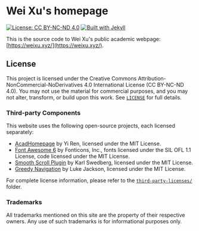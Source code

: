 # Wei Xu's homepage

[![License: CC BY-NC-ND 4.0](https://img.shields.io/badge/License-CC%20BY--NC--ND%204.0-lightgrey.svg)](https://creativecommons.org/licenses/by-nc-nd/4.0/) [![Built with Jekyll](https://img.shields.io/badge/built%20with-Jekyll-55b8d3.svg)](https://jekyllrb.com/)

This is the source code to Wei Xu's public academic webpage: [https://weixu.xyz/](https://weixu.xyz/).

## License

This project is licensed under the Creative Commons Attribution-NonCommercial-NoDerivatives 4.0 International License (CC BY-NC-ND 4.0). You may not use the material for commercial purposes, and you may not alter, transform, or build upon this work. See [`LICENSE`](LICENSE.txt) for full details.

### Third-party Components

This website uses the following open-source projects, each licensed separately:

- [AcadHomepage](https://github.com/RayeRen/acad-homepage.github.io) by Yi Ren, licensed under the MIT License.
- [Font Awesome 6](https://fontawesome.com/) by Fonticons, Inc., fonts licensed under the SIL OFL 1.1 License, code licensed under the MIT License.
- [Smooth Scroll Plugin](https://github.com/kswedberg/jquery-smooth-scroll) by Karl Swedberg, licensed under the MIT License.
- [Greedy Navigation](https://github.com/lukejacksonn/GreedyNav) by Luke Jackson, licensed under the MIT License.

For complete license information, please refer to the [`third-party-licenses/`](third-party-licenses/) folder. 

### Trademarks

All trademarks mentioned on this site are the property of their respective owners. Any use of such trademarks is for informational purposes only.